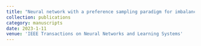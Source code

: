 ```yaml
---
title: "Neural network with a preference sampling paradigm for imbalanced data classification"
collection: publications
category: manuscripts
date: 2023-1-11
venue: 'IEEE Transactions on Neural Networks and Learning Systems'
---
```


